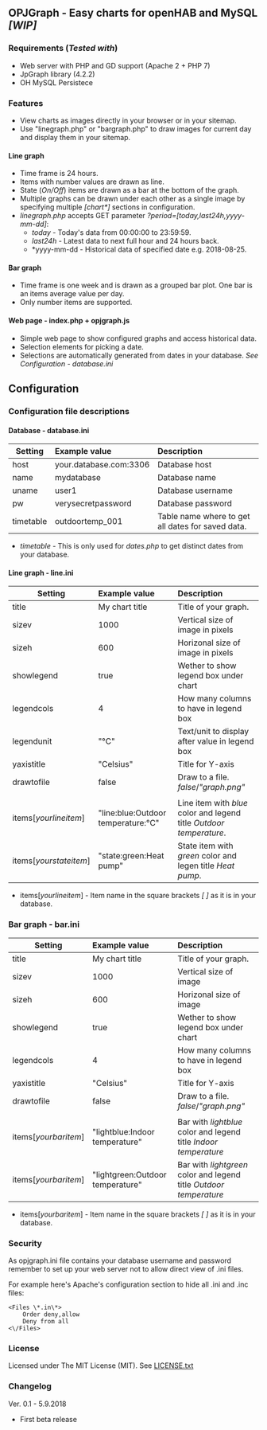 
## OPJGraph - Easy charts for openHAB and MySQL ***[WIP]***

### Requirements (*Tested with*)

- Web server with PHP and GD support (Apache 2 + PHP 7)
- JpGraph library (4.2.2)
- OH MySQL Persistece


### Features

- View charts as images directly in your browser or in your sitemap. 
- Use "linegraph.php" or "bargraph.php" to draw images for current day and display them in your sitemap.


#### Line graph

- Time frame is 24 hours.
- Items with number values are drawn as line.
- State (*On/Off*) items are drawn as a bar at the bottom of the graph.
- Multiple graphs can be drawn under each other as a single image by specifying multiple *[chart\*]* sections in configuration.
-  *linegraph.php* accepts GET parameter *?period=[today,last24h,yyyy-mm-dd]*:
    * *today* - Today's data from 00:00:00 to 23:59:59.
    * *last24h* - Latest data to next full hour and 24 hours back.
    * *yyyy-mm-dd -  Historical data of specified date e.g. 2018-08-25. 


#### Bar graph

- Time frame is one week and is drawn as a grouped bar plot. One bar is an items average value per day.
- Only number items are supported.


#### Web page - index.php + opjgraph.js

- Simple web page to show configured graphs and access historical data.
- Selection elements for picking a date.
- Selections are automatically generated from dates in your database. *See Configuration - database.ini*


## Configuration


### Configuration file descriptions


#### Database - database.ini

| Setting           | Example value             | Description                                       |
| ----------------- |:------------------------- |:------------------------------------------------- |
|host               | your.database.com:3306    | Database host                                     |
|name               | mydatabase                | Database name                                     |
|uname              | user1                     | Database username                                 |
|pw                 | verysecretpassword        | Database password                                 |
|timetable          | outdoortemp_001           | Table name where to get all dates for saved data. |

- *timetable* - This is only used for *dates.php* to get distinct dates from your database.


#### Line graph - line.ini

| Setting           | Example value             | Description                                    |
| ----------------- |:------------------------- |:---------------------------------------------- |
|title              | My chart title            | Title of your graph.                           |
|sizev              | 1000                      | Vertical size of image in pixels               |
|sizeh              | 600                       | Horizonal size of image in pixels              |
|showlegend         | true                      | Wether to show legend box under chart          |
|legendcols         | 4                         | How many columns to have in legend box         |
|legendunit         | "&deg;C"                  | Text/unit to display after value in legend box |
|yaxistitle         | "Celsius"                 | Title for Y-axis                               |
|drawtofile         | false                     | Draw to a file. *false*/*"graph.png"*          |
|                   |                           |                                                |
|items[*yourlineitem*]  | "line:blue:Outdoor temperature:&deg;C" | Line item with *blue* color and legend title *Outdoor temperature*. |
|items[*yourstateitem*] | "state:green:Heat pump" | State item with *green* color and legen title *Heat pump*. |

- items[*yourlineitem*] - Item name in the square brackets *[ ]* as it is in your database. 

### Bar graph - bar.ini

| Setting           | Example value             | Description                                   |
| ----------------- |:------------------------- |:--------------------------------------------- |
|title              | My chart title            | Title of your graph.                          |
|sizev              | 1000                      | Vertical size of image                        |
|sizeh              | 600                       | Horizonal size of image                       |
|showlegend         | true                      | Wether to show legend box under chart         |
|legendcols         | 4                         | How many columns to have in legend box        |
|yaxistitle         | "Celsius"                 | Title for Y-axis                              |
|drawtofile         | false                     | Draw to a file. *false*/*"graph.png"*         |
|                   |                           |                                               |
|items[*yourbaritem*] | "lightblue:Indoor temperature" | Bar with *lightblue* color and legend title *Indoor temperature* |
|items[*yourbaritem*] | "lightgreen:Outdoor temperature" | Bar with *lightgreen* color and legend title *Outdoor temperature* |

- items[*yourbaritem*] - Item name in the square brackets *[ ]* as it is in your database.


### Security

As opjgraph.ini file contains your database username and password remember to set up your web server not to allow direct view of .ini files.

For example here's Apache's configuration section to hide all .ini and .inc files:

```
<Files \*.in\*>
    Order deny,allow
    Deny from all
<\/Files>
```

### License

Licensed under The MIT License (MIT). See [LICENSE.txt](../blob/master/LICENSE.txt)

### Changelog

Ver. 0.1 - 5.9.2018 
- First beta release

